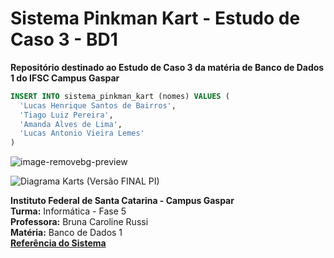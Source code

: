 # Sistema Pinkman Kart - Estudo de Caso 3 - BD1
**Repositório destinado ao Estudo de Caso 3 da matéria de Banco de Dados 1 do IFSC Campus Gaspar**

```sql
INSERT INTO sistema_pinkman_kart (nomes) VALUES (
  'Lucas Henrique Santos de Bairros',
  'Tiago Luiz Pereira',
  'Amanda Alves de Lima',
  'Lucas Antonio Vieira Lemes'
)
```

![image-removebg-preview](https://github.com/lucashsbifsc/pinkmankart-estudodecaso3-BD1/assets/124683425/ffe1cfe0-b0e0-4199-ba9e-38ce0596b21b)

![Diagrama Karts (Versão FINAL PI)](https://github.com/lucashsbifsc/pinkmankart-estudodecaso3-BD1/assets/124683425/73b65551-7710-4718-b17c-a34a6cc2eb7c)

**Instituto Federal de Santa Catarina - Campus Gaspar**<br>
**Turma:** Informática - Fase 5<br>
**Professora:** Bruna Caroline Russi<br>
**Matéria:** Banco de Dados 1<br>
[**Referência do Sistema**](https://docs.google.com/document/d/1kpgR25-CgklVrcE-6rWICn5qj_Gh7ZXoRv91psQtyhY/edit?usp=sharing)
